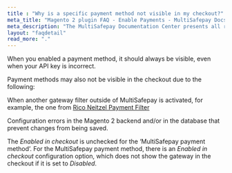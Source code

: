 ```yaml
---
title : "Why is a specific payment method not visible in my checkout?"
meta_title: "Magento 2 plugin FAQ - Enable Payments - MultiSafepay Docs"
meta_description: "The MultiSafepay Documentation Center presents all relevant information about our Plugins and API. You can also find support pages for Payment Methods, Tools and General Questions as well as the contact details of our Support and Integration Teams."
layout: "faqdetail"
read_more: "."
---
```


When you enabled a payment method, it should always be visible, even when your API key is incorrect.

Payment methods may also not be visible in the checkout due to the following:

When another gateway filter outside of MultiSafepay is activated, for example, the one from [Rico Neitzel Payment Filter](https://github.com/riconeitzel/PaymentFilter)

Configuration errors in the Magento 2 backend and/or in the database that prevent changes from being saved.

The _Enabled in checkout_ is unchecked for the ‘MultiSafepay payment method’. For the MultiSafepay payment method, there is an _Enabled in checkout_ configuration option, which does not show the gateway in the checkout if it is set to _Disabled_.	